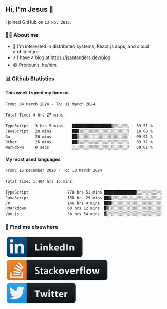 ## Hi, I'm Jesus 👋

I joined GitHub on `13 Nov 2015`.

<!-- Talking about you -->

### 👨‍💻 About me

- 👦 I'm interested in distributed systems, React.js apps, and cloud architecture.
- ⚡️ I have a blog at <https://jsantanders.dev/blog>
- 😄 Pronouns: he/him

### 📊 Github Statistics

#### This week I spent my time on

<!--START_SECTION:weekly-->

```txt
From: 04 March 2024 - To: 11 March 2024

Total Time: 4 hrs 27 mins

TypeScript   3 hrs 5 mins    █████████████████▒░░░░░░░   69.51 %
JavaScript   28 mins         ██▓░░░░░░░░░░░░░░░░░░░░░░   10.80 %
Go           26 mins         ██▒░░░░░░░░░░░░░░░░░░░░░░   09.91 %
Other        26 mins         ██▒░░░░░░░░░░░░░░░░░░░░░░   09.77 %
Markdown     0 secs          ░░░░░░░░░░░░░░░░░░░░░░░░░   00.01 %
```

<!--END_SECTION:weekly-->

#### My most used languages

<!--START_SECTION:alltime-->

```txt
From: 15 December 2020 - To: 10 March 2024

Total Time: 1,404 hrs 15 mins

TypeScript                 778 hrs 51 mins ██████████████░░░░░░░░░░░   55.46 %
JavaScript                 158 hrs 29 mins ██▓░░░░░░░░░░░░░░░░░░░░░░   11.29 %
C#                         146 hrs 4 mins  ██▓░░░░░░░░░░░░░░░░░░░░░░   10.40 %
RMarkdown                  68 hrs 12 mins  █▒░░░░░░░░░░░░░░░░░░░░░░░   04.86 %
Vue.js                     34 hrs 54 mins  ▓░░░░░░░░░░░░░░░░░░░░░░░░   02.49 %
```

<!--END_SECTION:alltime-->

### 📢 Find me elsewhere

<p>
  <a target="_blank" href="https://linkedin.com/in/jsantanders">
    <img src="https://github.com/jsantanders/jsantanders/blob/master/img/linkedin.svg" alt="LinkedIn" style="vertical-align:top; margin:4px">
  </a>
  
  <a target="_blank" href="https://stackoverflow.com/users/7318331/jesus-santander">
    <img src="https://github.com/jsantanders/jsantanders/blob/master/img/stackoverflow.svg" alt="StackOverflow" style="vertical-align:top; margin:4px">
  </a>
  
  <a target="_blank" href="http://twitter.com/jsantanders">
    <img src="https://github.com/jsantanders/jsantanders/blob/master/img/twitter.svg" alt="Twitter" style="vertical-align:top; margin:4px">
  </a>
</p>
